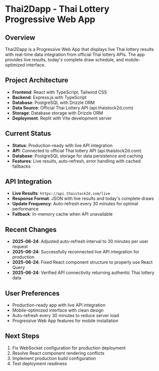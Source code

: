 # Thai2Dapp - Thai Lottery Progressive Web App

## Overview
Thai2Dapp is a Progressive Web App that displays live Thai lottery results with real-time data integration from official Thai lottery APIs. The app provides live results, today's complete draw schedule, and mobile-optimized interface.

## Project Architecture
- **Frontend**: React with TypeScript, Tailwind CSS
- **Backend**: Express.js with TypeScript
- **Database**: PostgreSQL with Drizzle ORM
- **Data Source**: Official Thai Lottery API (api.thaistock2d.com)
- **Storage**: Database storage with Drizzle ORM
- **Deployment**: Replit with Vite development server

## Current Status
- **Status**: Production-ready with live API integration
- **API**: Connected to official Thai lottery API (api.thaistock2d.com)
- **Database**: PostgreSQL storage for data persistence and caching
- **Features**: Live results, auto-refresh, error handling with cached fallbacks

## API Integration
- **Live Results**: `https://api.thaistock2d.com/live`
- **Response Format**: JSON with live results and today's complete draws
- **Update Frequency**: Auto-refresh every 30 minutes for optimal performance
- **Fallback**: In-memory cache when API unavailable

## Recent Changes
- **2025-06-24**: Adjusted auto-refresh interval to 30 minutes per user request
- **2025-06-24**: Successfully reconnected live API integration for production
- **2025-06-24**: Fixed React component structure to properly use React Query
- **2025-06-24**: Verified API connectivity returning authentic Thai lottery data

## User Preferences
- Production-ready app with live API integration
- Mobile-optimized interface with clean design  
- Auto-refresh every 30 minutes to reduce server load
- Progressive Web App features for mobile installation

## Next Steps
1. Fix WebSocket configuration for production deployment
2. Resolve React component rendering conflicts
3. Implement production build configuration
4. Test deployment readiness